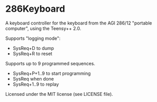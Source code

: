 # 286Keyboard

A keyboard controller for the keyboard from the AGI 286/12 "portable computer",
using the Teensy++ 2.0.

Supports "logging mode":
  * SysReq+D to dump
  * SysReq+R to reset

Supports up to 9 programmed sequences.
  * SysReq+P+1..9 to start programming
  * SysReq when done
  * SysReq+1..9 to replay

Licensed under the MIT license (see LICENSE file).